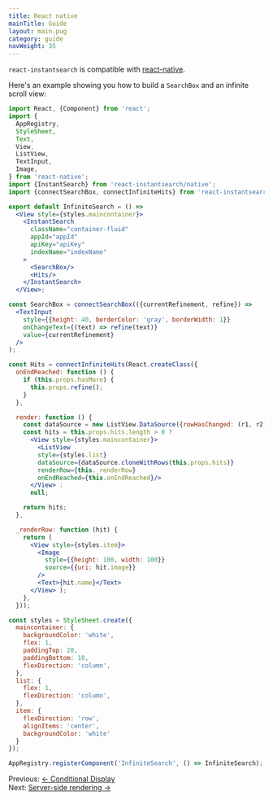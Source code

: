 ```yaml
---
title: React native
mainTitle: Guide
layout: main.pug
category: guide
navWeight: 35
---
```


`react-instantsearch` is compatible with [react-native](https://facebook.github.io/react-native/).

Here's an example showing you how to build a `SearchBox` and an infinite scroll view:

```jsx
import React, {Component} from 'react';
import {
  AppRegistry,
  StyleSheet,
  Text,
  View,
  ListView,
  TextInput,
  Image,
} from 'react-native';
import {InstantSearch} from 'react-instantsearch/native';
import {connectSearchBox, connectInfiniteHits} from 'react-instantsearch/connectors';

export default InfiniteSearch = () =>
  <View style={styles.maincontainer}>
    <InstantSearch
      className="container-fluid"
      appId="appId"
      apiKey="apiKey"
      indexName="indexName"
    >
      <SearchBox/>
      <Hits/>
    </InstantSearch>
  </View>;

const SearchBox = connectSearchBox(({currentRefinement, refine}) =>
  <TextInput
    style={{height: 40, borderColor: 'gray', borderWidth: 1}}
    onChangeText={(text) => refine(text)}
    value={currentRefinement}
  />
);

const Hits = connectInfiniteHits(React.createClass({
  onEndReached: function () {
    if (this.props.hasMore) {
      this.props.refine();
    }
  },

  render: function () {
    const dataSource = new ListView.DataSource({rowHasChanged: (r1, r2) => r1 !== r2});
    const hits = this.props.hits.length > 0 ?
      <View style={styles.maincontainer}>
        <ListView
        style={styles.list}
        dataSource={dataSource.cloneWithRows(this.props.hits)}
        renderRow={this._renderRow}
        onEndReached={this.onEndReached}/>
      </View> :
      null;

    return hits;
  },

  _renderRow: function (hit) {
    return (
      <View style={styles.item}>
        <Image
          style={{height: 100, width: 100}}
          source={{uri: hit.image}}
        />
        <Text>{hit.name}</Text>
      </View> );
    },
  }));

const styles = StyleSheet.create({
  maincontainer: {
    backgroundColor: 'white',
    flex: 1,
    paddingTop: 20,
    paddingBottom: 10,
    flexDirection: 'column',
  },
  list: {
    flex: 1,
    flexDirection: 'column',
  },
  item: {
    flexDirection: 'row',
    alignItems: 'center',
    backgroundColor: 'white'
  }
});

AppRegistry.registerComponent('InfiniteSearch', () => InfiniteSearch);
```

<div class="guide-nav">
    <div class="guide-nav-left">
        Previous: <a href="guide/Conditional_display.html">← Conditional Display</a>
    </div>
    <div class="guide-nav-right">
        Next: <a href="guide/Server-side_rendering.html">Server-side rendering →</a>
    </div>
</div>